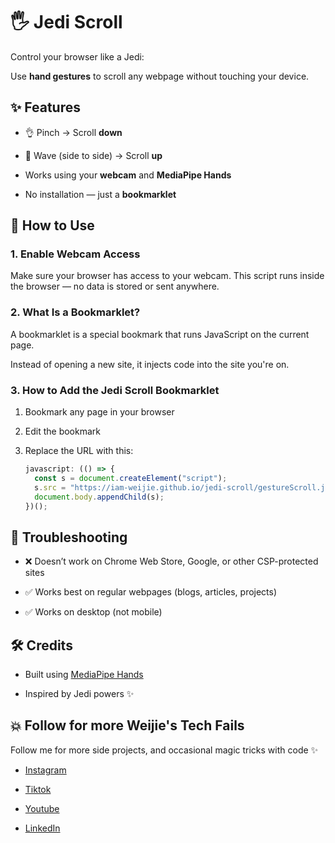 # 🖐️ Jedi Scroll

Control your browser like a Jedi:

Use **hand gestures** to scroll any webpage without touching your device.

## ✨ Features

- 👌 Pinch → Scroll **down**

- 👋 Wave (side to side) → Scroll **up**

- Works using your **webcam** and **MediaPipe Hands**

- No installation — just a **bookmarklet**

## 🚀 How to Use

### 1. Enable Webcam Access

Make sure your browser has access to your webcam.
This script runs inside the browser — no data is stored or sent anywhere.

### 2. What Is a Bookmarklet?

A bookmarklet is a special bookmark that runs JavaScript on the current page.

Instead of opening a new site, it injects code into the site you're on.

### 3. How to Add the Jedi Scroll Bookmarklet

1. Bookmark any page in your browser

2. Edit the bookmark

3. Replace the URL with this:

   ```javascript
   javascript: (() => {
     const s = document.createElement("script");
     s.src = "https://iam-weijie.github.io/jedi-scroll/gestureScroll.js";
     document.body.appendChild(s);
   })();
   ```

## 🧠 Troubleshooting

- ❌ Doesn’t work on Chrome Web Store, Google, or other CSP-protected sites

- ✅ Works best on regular webpages (blogs, articles, projects)

- ✅ Works on desktop (not mobile)

## 🛠️ Credits

- Built using [MediaPipe Hands](https://github.com/google-ai-edge/mediapipe/blob/master/docs/solutions/hands.md)

- Inspired by Jedi powers ✨

## 💥 Follow for more Weijie's Tech Fails

Follow me for more side projects, and occasional magic tricks with code ✨

- [Instagram](https://www.instagram.com/iam._.weijie/)

- [Tiktok](https://www.tiktok.com/@iam._.weijie)

- [Youtube](https://www.youtube.com/@iam_weijie)

- [LinkedIn](https://www.linkedin.com/in/weijiew/)
